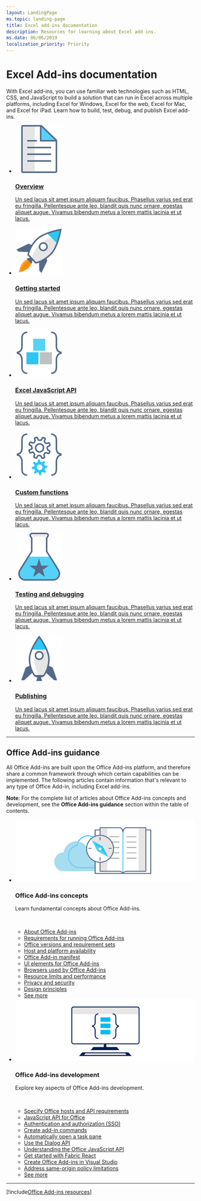 ```yaml
---
layout: LandingPage
ms.topic: landing-page
title: Excel add-ins documentation
description: Resources for learning about Excel add-ins.
ms.date: 06/06/2019
localization_priority: Priority
---
```


# Excel Add-ins documentation

With Excel add-ins, you can use familiar web technologies such as HTML, CSS, and JavaScript to build a solution that can run in Excel across multiple platforms, including Excel for Windows, Excel for the web, Excel for Mac, and Excel for iPad. Learn how to build, test, debug, and publish Excel add-ins.

<ul class="panelContent cardsM">
    <li>
        <div class="cardSize">
            <div class="cardPadding">
                <div class="card">
                    <a href="excel-add-ins-overview.md">
                        <div class="cardImageOuter">
                            <div class="cardImage">
                                <img src="../images/index-excel/i_article.svg" alt="Excel add-ins overview" />
                            </div>
                        </div>
                        <div class="cardText">
                            <h3>Overview</h3>
                            <p>Un sed lacus sit amet ipsum aliquam faucibus. Phasellus varius sed erat eu fringilla. Pellentesque ante leo, blandit quis nunc ornare, egestas aliquet augue. Vivamus bibendum metus a lorem mattis lacinia et ut lacus.</p>
                        </div>
                    </a>
                </div>
            </div>
        </div>
    </li>
    <li>
        <div class="cardSize">
            <div class="cardPadding">
                <div class="card">
                    <a href="excel-add-ins-get-started-overview.md">
                        <div class="cardImageOuter">
                            <div class="cardImage">
                                <img src="../images/index-excel/i_get-started.svg" alt="Getting started" />
                            </div>
                        </div>
                        <div class="cardText">
                            <h3>Getting started</h3>
                            <p>Un sed lacus sit amet ipsum aliquam faucibus. Phasellus varius sed erat eu fringilla. Pellentesque ante leo, blandit quis nunc ornare, egestas aliquet augue. Vivamus bibendum metus a lorem mattis lacinia et ut lacus.</p>
                        </div>
                    </a>
                </div>
            </div>
        </div>
    </li>
    <li>
        <div class="cardSize">
            <div class="cardPadding">
                <div class="card">
                    <a href="../reference/overview/excel-add-ins-reference-overview.md">
                        <div class="cardImageOuter">
                            <div class="cardImage">
                                <img src="../images/index-excel/i_code-blocks.svg" alt="Excel JavaScript API" />
                            </div>
                        </div>
                        <div class="cardText">
                            <h3>Excel JavaScript API</h3>
                            <p>Un sed lacus sit amet ipsum aliquam faucibus. Phasellus varius sed erat eu fringilla. Pellentesque ante leo, blandit quis nunc ornare, egestas aliquet augue. Vivamus bibendum metus a lorem mattis lacinia et ut lacus.</p>
                        </div>
                    </a>
                </div>
            </div>
        </div>
    </li>
</ul>
<ul class="panelContent cardsM">
    <li>
        <div class="cardSize">
            <div class="cardPadding">
                <div class="card">
                    <a href="custom-functions-overview.md">
                        <div class="cardImageOuter">
                            <div class="cardImage">
                                <img src="../images/index-excel/i_code-automate.svg" alt="Custom functions" />
                            </div>
                        </div>
                        <div class="cardText">
                            <h3>Custom functions</h3>
                            <p>Un sed lacus sit amet ipsum aliquam faucibus. Phasellus varius sed erat eu fringilla. Pellentesque ante leo, blandit quis nunc ornare, egestas aliquet augue. Vivamus bibendum metus a lorem mattis lacinia et ut lacus.</p>
                        </div>
                    </a>
                </div>
            </div>
        </div>
    </li>
    <li>
        <div class="cardSize">
            <div class="cardPadding">
                <div class="card">
                    <a href="../testing/test-debug-office-add-ins.md">
                        <div class="cardImageOuter">
                            <div class="cardImage">
                                <img src="../images/index-excel/i_recommended-testing.svg" alt="Testing and debugging" />
                            </div>
                        </div>
                        <div class="cardText">
                            <h3>Testing and debugging</h3>
                            <p>Un sed lacus sit amet ipsum aliquam faucibus. Phasellus varius sed erat eu fringilla. Pellentesque ante leo, blandit quis nunc ornare, egestas aliquet augue. Vivamus bibendum metus a lorem mattis lacinia et ut lacus.</p>
                        </div>
                    </a>
                </div>
            </div>
        </div>
    </li>
    <li>
        <div class="cardSize">
            <div class="cardPadding">
                <div class="card">
                    <a href="../publish/publish.md">
                        <div class="cardImageOuter">
                            <div class="cardImage">
                                <img src="../images/index-excel/i_deploy.svg" alt="Publishing" />
                            </div>
                        </div>
                        <div class="cardText">
                            <h3>Publishing</h3>
                            <p>Un sed lacus sit amet ipsum aliquam faucibus. Phasellus varius sed erat eu fringilla. Pellentesque ante leo, blandit quis nunc ornare, egestas aliquet augue. Vivamus bibendum metus a lorem mattis lacinia et ut lacus.</p>
                        </div>
                    </a>
                </div>
            </div>
        </div>
    </li>
</ul>

---

<h2>Office Add-ins guidance</h2>
<p>All Office Add-ins are built upon the Office Add-ins platform, and therefore share a common framework through which certain capabilities can be implemented. The following articles contain information that's relevant to any type of Office Add-in, including Excel add-ins.</p>
<p><b>Note</b>: For the complete list of articles about Office Add-ins concepts and development, see the <b>Office Add-ins guidance</b> section within the table of contents.</p>
<ul class="cardsK panelContent cols cols2">
    <li>
        <div class="cardSize">
            <div class="cardPadding">
                <div class="card">
                    <div class="cardImageOuter">
                        <div class="cardImage bgdAccent1">
                            <img src="../images/index-excel/developer-documentation.svg" alt="Office Add-ins concepts graphic" data-linktype="external" class="x-hidden-focus"/>
                        </div>
                    </div>
                    <div class="cardText">
                        <h3>Office Add-ins concepts</h3>
                        <p>Learn fundamental concepts about Office Add-ins.</p>
                        <br/>
                        <ul>
                            <li><a href="../overview/office-add-ins.md">About Office Add-ins</a></li>
                            <li><a href="../concepts/requirements-for-running-office-add-ins.md">Requirements for running Office Add-ins</a></li>
                            <li><a href="../develop/office-versions-and-requirement-sets.md">Office versions and requirement sets</a></li>
                            <li><a href="../overview/office-add-in-availability.md">Host and platform availability</a></li>
                            <li><a href="../develop/add-in-manifests.md">Office Add-in manifest</a></li>
                            <li><a href="../design/interface-elements.md">UI elements for Office Add-ins</a></li>
                            <li><a href="../concepts/browsers-used-by-office-web-add-ins.md">Browsers used by Office Add-ins</a></li>
                            <li><a href="../concepts/resource-limits-and-performance-optimization.md">Resource limits and performance</a></li>
                            <li><a href="../concepts/privacy-and-security.md">Privacy and security</a></li>
                            <li><a href="../design/add-in-design.md">Design principles</a></li>
                            <li><a href="../concepts/add-in-development-best-practices.md">See more <span class="icon docon docon-chevron-right-light" aria-hidden="true"></span></a></li>
                        </ul>
                    </div>
                </div>
            </div>
        </div>
    </li>
    <li>
        <div class="cardSize">
            <div class="cardPadding">
                <div class="card">
                    <div class="cardImageOuter">
                        <div class="cardImage bgdAccent1">
                            <img src="../images/index-excel/monitor-with-code.svg" alt="Office Add-ins development graphic" data-linktype="external" class="x-hidden-focus"/>
                        </div>
                    </div>
                    <div class="cardText">
                        <h3>Office Add-ins development</h3>
                        <p>Explore key aspects of Office Add-ins development.</p>
                        <br/>
                        <ul>
                            <li><a href="../develop/specify-office-hosts-and-api-requirements.md">Specify Office hosts and API requirements</a></li>
                            <li><a href="../reference/javascript-api-for-office.md">JavaScript API for Office</a></li>
                            <li><a href="../develop/sso-in-office-add-ins.md">Authentication and authorization (SSO)</a></li>
                            <li><a href="../develop/create-addin-commands.md">Create add-in commands</a></li>
                            <li><a href="../develop/automatically-open-a-task-pane-with-a-document.md">Automatically open a task pane</a></li>
                            <li><a href="../develop/dialog-api-in-office-add-ins.md">Use the Dialog API</a></li>
                            <li><a href="../develop/understanding-the-javascript-api-for-office.md">Understanding the Office JavaScript API</a></li>
                            <li><a href="../design/using-office-ui-fabric-react.md">Get started with Fabric React</a></li>
                            <li><a href="../develop/create-and-debug-office-add-ins-in-visual-studio.md">Create Office Add-ins in Visual Studio</a></li>
                            <li><a href="../develop/addressing-same-origin-policy-limitations.md">Address same-origin policy limitations</a></li>
                            <li><a href="../develop/addressing-same-origin-policy-limitations.md">See more <span class="icon docon docon-chevron-right-light" aria-hidden="true"></span></a></li>
                        </ul>
                    </div>
                </div>
            </div>
        </div>
    </li>
</ul>

---

[!include[Office Add-ins resources](../includes/landing-page-resources.md)]
